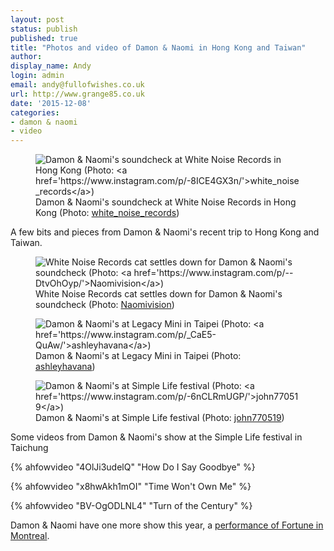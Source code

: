 ```yaml
---
layout: post
status: publish
published: true
title: "Photos and video of Damon & Naomi in Hong Kong and Taiwan"
author:
display_name: Andy
login: admin
email: andy@fullofwishes.co.uk
url: http://www.grange85.co.uk
date: '2015-12-08'
categories:
- damon & naomi
- video
---
```

<figure class="caption aligncenter"><img src="https://media.fullofwishes.co.uk/03-damon_and_naomi/show_assets/2015-12-06/2015-12-06-damon-and-naomi-white-noise-records-instagram.jpg" alt="Damon & Naomi's soundcheck at White Noise Records in Hong Kong (Photo: <a href='https://www.instagram.com/p/-8ICE4GX3n/'>white_noise_records</a>)" /><figcaption class="caption-text">Damon & Naomi's soundcheck at White Noise Records in Hong Kong (Photo: <a href='https://www.instagram.com/p/-8ICE4GX3n/'>white_noise_records</a>)</figcaption></figure>

<p class="lead">A few bits and pieces from Damon & Naomi's recent trip to Hong Kong and Taiwan.</p>

<figure class="caption aligncenter"><img src="https://media.fullofwishes.co.uk/03-damon_and_naomi/show_assets/2015-12-06/2015-12-06-damon-and-naomi-hong-kong-cat-naomivision.jpg" alt="White Noise Records cat settles down for Damon & Naomi's soundcheck (Photo: <a href='https://www.instagram.com/p/--DtvOhOyp/'>Naomivision</a>)" /><figcaption class="caption-text">White Noise Records cat settles down for Damon & Naomi's soundcheck (Photo: <a href='https://www.instagram.com/p/--DtvOhOyp/'>Naomivision</a>)</figcaption></figure>

<figure class="caption aligncenter"><img src="https://media.fullofwishes.co.uk/03-damon_and_naomi/show_assets/2015-12-04/2015-12-04-damon-naomi-taipei-ashleyhavana-instagram.jpg" alt="Damon & Naomi's at Legacy Mini in Taipei (Photo: <a href='https://www.instagram.com/p/_CaE5-QuAw/'>ashleyhavana</a>)" /><figcaption class="caption-text">Damon & Naomi's at Legacy Mini in Taipei (Photo: <a href='https://www.instagram.com/p/_CaE5-QuAw/'>ashleyhavana</a>)</figcaption></figure>

<figure class="caption aligncenter"><img src="https://media.fullofwishes.co.uk/03-damon_and_naomi/show_assets/2015-12-05/2015-12-05-damon-and-naomi-simple-life-john770519-instagram.jpg" alt="Damon & Naomi's at Simple Life festival (Photo: <a href='https://www.instagram.com/p/-6nCLRmUGP/'>john770519</a>)" /><figcaption class="caption-text">Damon & Naomi's at Simple Life festival (Photo: <a href='https://www.instagram.com/p/-6nCLRmUGP/'>john770519</a>)</figcaption></figure>

<p>Some videos from Damon & Naomi's show at the Simple Life festival in Taichung</p>


{% ahfowvideo "4OlJi3udelQ" "How Do I Say Goodbye" %}

{% ahfowvideo "x8hwAkh1mOI" "Time Won't Own Me" %}

{% ahfowvideo "BV-OgODLNL4" "Turn of the Century" %}

<p>Damon & Naomi have one more show this year, a <a href="/database/damon-and-naomi/shows/2015/2015-12-16-damon-and-naomi-casa-del-popolo-montreal-canada/">performance of Fortune in Montreal</a>.</p>
